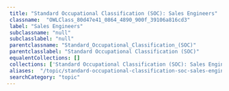 ```yaml
--- 
 title: "Standard Occupational Classification (SOC): Sales Engineers" 
 classname:  "OWLClass_80d47e41_0864_4890_900f_39106a816cd3" 
 label: "Sales Engineers" 
 subclassname: "null" 
 subclasslabel: "null" 
 parentclassname: "Standard_Occupational_Classification_(SOC)" 
 parentclasslabel: "Standard Occupational Classification (SOC)" 
 equalentCollections: [] 
 collections: ['Standard Occupational Classification (SOC): Sales Engineers']
 aliases:  "/topic/standard-occupational-classification-soc-sales-engineers"  
 searchCategory: "topic" 
---
```


